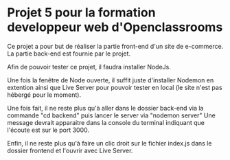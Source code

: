 # Projet 5 pour la formation developpeur web d'Openclassrooms

Ce projet a pour but de réaliser la partie front-end d'un site de e-commerce.
La partie back-end est fournie par le projet.

Afin de pouvoir tester ce projet, il faudra installer NodeJs.

Une fois la fenêtre de Node ouverte, il suffit juste d'installer Nodemon en extention ainsi que Live Server pour pouvoir tester en local (le site n'est pas hébergé pour le moment).

Une fois fait, il ne reste plus qu'à aller dans le dossier back-end via la commande "cd backend" puis lancer le server via "nodemon server"
Une message devrait apparaitre dans la console du terminal indiquant que l'écoute est sur le port 3000.

Enfin, il ne reste plus qu'à faire un clic droit sur le fichier index.js dans le dossier frontend et l'ouvrir avec Live Server.
